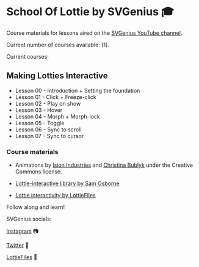 # School Of Lottie by SVGenius 🎓

Course materials for lessons aired on the [SVGenius YouTube channel](https://www.youtube.com/channel/UCPPNxV39UlVo3emNQSNNTug).

Current number of courses available: [1].

Current courses:

## Making Lotties Interactive

- Lesson 00 - Introduction + Setting the foundation
- Lesson 01 - Click + Freeze-click
- Lesson 02 - Play on show 
- Lesson 03 - Hover
- Lesson 04 - Morph + Morph-lock
- Lesson 05 - Toggle
- Lesson 06 - Sync to scroll
- Lesson 07 - Sync to cursor

### Course materials

- Animations by [Ision Industries](https://lottiefiles.com/IsionIndustries) and [Christina Bublyk](https://lottiefiles.com/creatopotato) 
under the Creative Commons license.

- [Lottie-interactive library by Sam Osborne](https://github.com/samuelOsborne/Lottie-interactive)
- [Lottie interactivity by LottieFiles](https://github.com/LottieFiles/lottie-interactivity)

Follow along and learn!

SVGenius socials:

[Instagram](https://www.instagram.com/svgenius.co/) 📷

[Twitter](https://twitter.com/SVGeniusdotCO) 🦜

[LottieFiles](https://lottiefiles.com/svgenius) 🎨